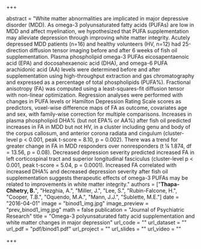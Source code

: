 +++

abstract = "White matter abnormalities are implicated in major depressive disorder (MDD). As omega-3 polyunsaturated fatty acids (PUFAs) are low in MDD and affect myelination, we hypothesized that PUFA supplementation may alleviate depression through improving white matter integrity. Acutely depressed MDD patients (n=16) and healthy volunteers (HV, n=12) had 25-direction diffusion tensor imaging before and after 6 weeks of fish oil supplementation. Plasma phospholipid omega-3 PUFAs eicosapentaenoic acid (EPA) and docosahexaenoic acid (DHA), and omega-6 PUFA arachidonic acid (AA) levels were determined before and after supplementation using high-throughput extraction and gas chromatography and expressed as a percentage of total phospholipids (PUFA%). Fractional anisotropy (FA) was computed using a least-squares-fit diffusion tensor with non-linear optimization. Regression analyses were performed with changes in PUFA levels or Hamilton Depression Rating Scale scores as predictors, voxel-wise difference maps of FA as outcome, covariates age and sex, with family-wise correction for multiple comparisons. Increases in plasma phospholipid DHA% (but not EPA% or AA%) after fish oil predicted increases in FA in MDD but not HV, in a cluster including genu and body of the corpus callosum, and anterior corona radiata and cingulum (cluster-level p < 0.001, peak t-score = 8.10, p = 0.002). There was a trend for greater change in FA in MDD responders over nonresponders (t ¼ 1.874, df = 13.56, p = 0.08). Decreased depression severity predicted increased FA in left corticospinal tract and superior longitudinal fasciculus (cluster-level p < 0.001, peak t-score = 5.04, p = 0.0001). Increased FA correlated with increased DHA% and decreased depression severity after fish oil supplementation suggests therapeutic effects of omega-3 PUFAs may be related to improvements in white matter integrity."
authors = ["**Thapa-Chhetry, B.**", "Hezghia, A.", "Miller, J.", "Lee, S.", "Rubin-Falcone, H.", "Cooper, T.B.", "Oquendo, M.A.", "Mann, J.J.", "Sublette, M.E."]
date = "2016-04-01"
image = "binod1_img.jpg"
image_preview = "prev_binod1_img.jpg"
math = false
publication = "Journal of Psychiatric Research"
title = "Omega-3 polyunsaturated fatty acid supplementation and white matter changes in major depression"
url_code = ""
url_dataset = ""
url_pdf = "pdf/binod1.pdf"
url_project = ""
url_slides = ""
url_video = ""

+++